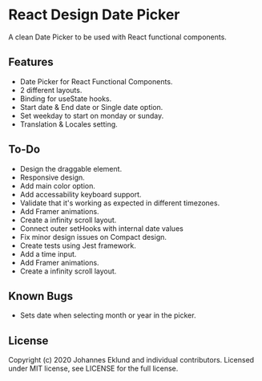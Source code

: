 # React Design Date Picker

A clean Date Picker to be used with React functional components.
 
## Features

- Date Picker for React Functional Components.
- 2 different layouts.
- Binding for useState hooks.
- Start date & End date or Single date option.
- Set weekday to start on monday or sunday.
- Translation & Locales setting.

## To-Do

- Design the draggable element.
- Responsive design.
- Add main color option.
- Add accessability keyboard support.
- Validate that it's working as expected in different timezones.
- Add Framer animations.
- Create a infinity scroll layout.
- Connect outer setHooks with internal date values
- Fix minor design issues on Compact design.
- Create tests using Jest framework.
- Add a time input.
- Add Framer animations.
- Create a infinity scroll layout.

## Known Bugs

- Sets date when selecting month or year in the picker.

## License

Copyright (c) 2020 Johannes Eklund and individual contributors. Licensed under MIT license, see LICENSE for the full license.
